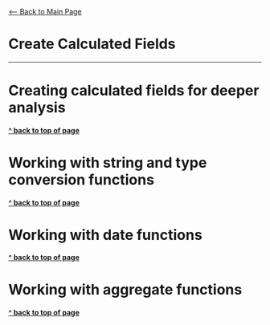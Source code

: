 [<-- Back to Main Page](README.md)<a name="top"></a>
# Create Calculated Fields
<hr>

# Creating calculated fields for deeper analysis<a name="1"></a>

#### [^ back to top of page](#top)
# Working with string and type conversion functions<a name="2"></a>

#### [^ back to top of page](#top)
# Working with date functions<a name="3"></a>

#### [^ back to top of page](#top)
# Working with aggregate functions<a name="4"></a>














#### [^ back to top of page](#top)
